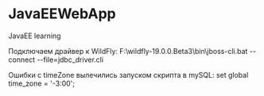 # JavaEEWebApp
JavaEE learning

Подключаем драйвер к WildFly:
F:\wildfly-19.0.0.Beta3\bin\jboss-cli.bat --connect --file=jdbc_driver.cli

Ошибки с timeZone вылечились запуском скрипта в mySQL:
set global time_zone = '-3:00';

